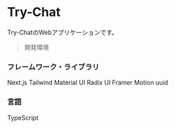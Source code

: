 # Try-Chat

Try-ChatのWebアプリケーションです。


> 開発環境

### フレームワーク・ライブラリ
Next.js
Tailwind
Material UI
Radix UI
Framer Motion
uuid

### 言語
TypeScript


